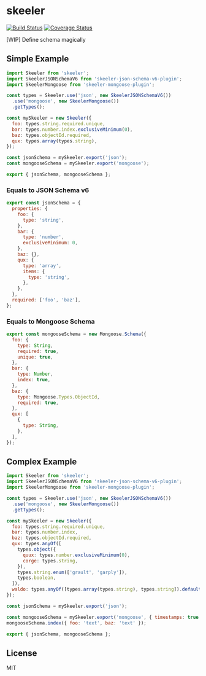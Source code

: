 # skeeler

[![Build Status](https://travis-ci.org/Cap32/skeeler.svg?branch=master)](https://travis-ci.org/Cap32/skeeler)
[![Coverage Status](https://coveralls.io/repos/github/Cap32/skeeler/badge.svg?branch=master)](https://coveralls.io/github/Cap32/skeeler?branch=master)

[WIP] Define schema magically

## Simple Example

```js
import Skeeler from 'skeeler';
import SkeelerJSONSchemaV6 from 'skeeler-json-schema-v6-plugin';
import SkeelerMongoose from 'skeeler-mongoose-plugin';

const types = Skeeler.use('json', new SkeelerJSONSchemaV6())
  .use('mongoose', new SkeelerMongoose())
  .getTypes();

const mySkeeler = new Skeeler({
  foo: types.string.required.unique,
  bar: types.number.index.exclusiveMinimum(0),
  baz: types.objectId.required,
  qux: types.array(types.string),
});

const jsonSchema = mySkeeler.export('json');
const mongooseSchema = mySkeeler.export('mongoose');

export { jsonSchema, mongooseSchema };
```

### Equals to JSON Schema v6

```js
export const jsonSchema = {
  properties: {
    foo: {
      type: 'string',
    },
    bar: {
      type: 'number',
      exclusiveMinimum: 0,
    },
    baz: {},
    qux: {
      type: 'array',
      items: {
        type: 'string',
      },
    },
  },
  required: ['foo', 'baz'],
};
```

### Equals to Mongoose Schema

```js
export const mongooseSchema = new Mongoose.Schema({
  foo: {
    type: String,
    required: true,
    unique: true,
  },
  bar: {
    type: Number,
    index: true,
  },
  baz: {
    type: Mongoose.Types.ObjectId,
    required: true,
  },
  qux: [
    {
      type: String,
    },
  ],
});
```

## Complex Example

```js
import Skeeler from 'skeeler';
import SkeelerJSONSchemaV6 from 'skeeler-json-schema-v6-plugin';
import SkeelerMongoose from 'skeeler-mongoose-plugin';

const types = Skeeler.use('json', new SkeelerJSONSchemaV6())
  .use('mongoose', new SkeelerMongoose())
  .getTypes();

const mySkeeler = new Skeeler({
  foo: types.string.required.unique,
  bar: types.number.index,
  baz: types.objectId.required,
  qux: types.anyOf([
    types.object({
      quux: types.number.exclusiveMinimum(0),
      corge: types.string,
    }),
    types.string.enum(['grault', 'garply']),
    types.boolean,
  ]),
  waldo: types.anyOf([types.array(types.string), types.string]).default([]),
});

const jsonSchema = mySkeeler.export('json');

const mongooseSchema = mySkeeler.export('mongoose', { timestamps: true });
mongooseSchema.index({ foo: 'text', baz: 'text' });

export { jsonSchema, mongooseSchema };
```

## License

MIT
